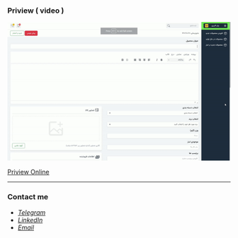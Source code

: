 ### Priview ( video )

<div align="center">

![](public/images/preview.gif)

</div>

[Priview Online](https://peymanath.github.io/adminpanel/src/index.html)


---

### Contact me

- *[Telegram](https://t.me/peymanath)*
- *[LinkedIn](https://linkedin.com/in/peymanath)*
- *[Email](mailto:naderidefault@gmail.com)*